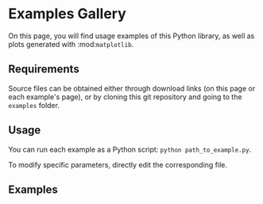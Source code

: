 Examples Gallery
================

On this page, you will find usage examples of this Python library,
as well as plots generated with :mod:`matplotlib`.

Requirements
------------

Source files can be obtained either through download links (on this page or
each example's page), or by cloning this git repository and going to the
``examples`` folder.

Usage
-----

You can run each example as a Python script: ``python path_to_example.py``.

To modify specific parameters, directly edit the corresponding file.

Examples
--------
